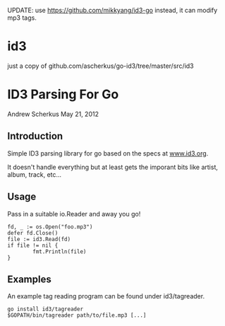 UPDATE: use https://github.com/mikkyang/id3-go instead, it can modify mp3 tags.


id3
===

just a copy of github.com/ascherkus/go-id3/tree/master/src/id3

ID3 Parsing For Go
==================

Andrew Scherkus
May 21, 2012


Introduction
------------

Simple ID3 parsing library for go based on the specs at www.id3.org.

It doesn't handle everything but at least gets the imporant bits like artist,
album, track, etc...


Usage
-----
Pass in a suitable io.Reader and away you go!

    fd, _ := os.Open("foo.mp3")
    defer fd.Close()
    file := id3.Read(fd)
    if file != nil {
            fmt.Println(file)
    }


Examples
--------
An example tag reading program can be found under id3/tagreader.

    go install id3/tagreader
    $GOPATH/bin/tagreader path/to/file.mp3 [...]

